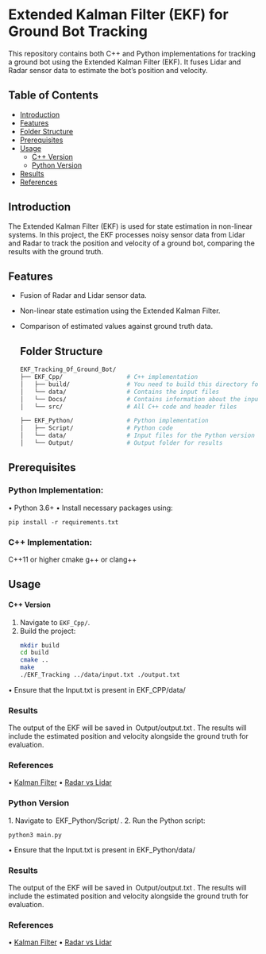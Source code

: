 # Extended Kalman Filter (EKF) for Ground Bot Tracking

This repository contains both C++ and Python implementations for tracking a ground bot using the Extended Kalman Filter (EKF). It fuses Lidar and Radar sensor data to estimate the bot’s position and velocity.

## Table of Contents
- [Introduction](#introduction)
- [Features](#features)
- [Folder Structure](#folder-structure)
- [Prerequisites](#prerequisites)
- [Usage](#usage)
  - [C++ Version](#cpp-version)
  - [Python Version](#python-version)
- [Results](#results)
- [References](#references)

## Introduction
The Extended Kalman Filter (EKF) is used for state estimation in non-linear systems. In this project, the EKF processes noisy sensor data from Lidar and Radar to track the position and velocity of a ground bot, comparing the results with the ground truth.

## Features
- Fusion of Radar and Lidar sensor data.
- Non-linear state estimation using the Extended Kalman Filter.
- Comparison of estimated values against ground truth data.

    ## Folder Structure
    ```bash
    EKF_Tracking_Of_Ground_Bot/
    ├── EKF_Cpp/                  # C++ implementation
    │   ├── build/                # You need to build this directory for compilation of all C++ files
    │   └── data/                 # Contains the input files
    │   └── Docs/                 # Contains information about the input and output files
    │   └── src/                  # All C++ code and header files
    
    ├── EKF_Python/               # Python implementation
    │   ├── Script/               # Python code
    │   └── data/                 # Input files for the Python version
    │   └── Output/               # Output folder for results
## Prerequisites

### Python Implementation:
•⁠  ⁠Python 3.6+
•⁠  ⁠Install necessary packages using:
 
    pip install -r requirements.txt


### C++ Implementation:
C++11 or higher
cmake
g++ or clang++

## Usage

#### C++ Version
1. Navigate to `EKF_Cpp/`.
2. Build the project:
   ```bash
   mkdir build
   cd build
   cmake ..
   make
   ./EKF_Tracking ../data/input.txt ./output.txt
•⁠  ⁠Ensure that the Input.txt is present in EKF_CPP/data/

### Results
The output of the EKF will be saved in ⁠ Output/output.txt ⁠. The results will include the estimated position and velocity alongside the ground truth for evaluation.

### References
•⁠  ⁠[Kalman Filter](https://en.wikipedia.org/wiki/Kalman_filter)
•⁠  ⁠[Radar vs Lidar](https://spectrum.ieee.org/radar-vs-lidar)

### Python Version
1.⁠ ⁠Navigate to ⁠ EKF_Python/Script/ ⁠.
2.⁠ ⁠Run the Python script:

    python3 main.py
•⁠  ⁠Ensure that the Input.txt is present in EKF_Python/data/

### Results
The output of the EKF will be saved in ⁠ Output/output.txt ⁠. The results will include the estimated position and velocity alongside the ground truth for evaluation.

### References
•⁠  ⁠[Kalman Filter](https://en.wikipedia.org/wiki/Kalman_filter)
•⁠  ⁠[Radar vs Lidar](https://spectrum.ieee.org/radar-vs-lidar)
